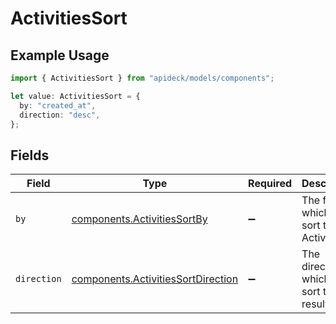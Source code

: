 # ActivitiesSort

## Example Usage

```typescript
import { ActivitiesSort } from "apideck/models/components";

let value: ActivitiesSort = {
  by: "created_at",
  direction: "desc",
};
```

## Fields

| Field                                                                                    | Type                                                                                     | Required                                                                                 | Description                                                                              | Example                                                                                  |
| ---------------------------------------------------------------------------------------- | ---------------------------------------------------------------------------------------- | ---------------------------------------------------------------------------------------- | ---------------------------------------------------------------------------------------- | ---------------------------------------------------------------------------------------- |
| `by`                                                                                     | [components.ActivitiesSortBy](../../models/components/activitiessortby.md)               | :heavy_minus_sign:                                                                       | The field on which to sort the Activities                                                | created_at                                                                               |
| `direction`                                                                              | [components.ActivitiesSortDirection](../../models/components/activitiessortdirection.md) | :heavy_minus_sign:                                                                       | The direction in which to sort the results                                               |                                                                                          |